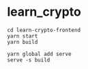 # learn_crypto

```
cd learn-crypto-frontend
yarn start
yarn build

yarn global add serve
serve -s build
```

